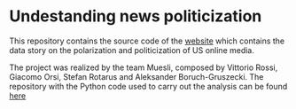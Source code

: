 # Undestanding news politicization

This repository contains the source code of the [website](https://giacomoorsi.github.io/usa-news-politicization/) which contains the data story on the polarization and politicization of US online media. 

The project was realized by the team Muesli, composed by Vittorio Rossi, Giacomo Orsi, Stefan Rotarus and Aleksander Boruch-Gruszecki. 
The repository with the Python code used to carry out the analysis can be found [here](https://github.com/epfl-ada/ada-2021-project-muesli)